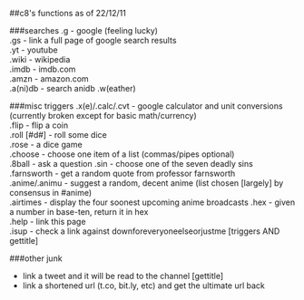 ##c8's functions as of 22/12/11

###searches
.g - google (feeling lucky)  
.gs - link a full page of google search results  
.yt - youtube  
.wiki - wikipedia  
.imdb - imdb.com  
.amzn - amazon.com  
.a(ni)db - search anidb
.w(eather)  

###misc triggers
.x(e)/.calc/.cvt - google calculator and unit conversions (currently broken except for basic math/currency)  
.flip - flip a coin  
.roll [#d#] - roll some dice  
.rose - a dice game  
.choose - choose one item of a list (commas/pipes optional)  
.8ball - ask a question
.sin - choose one of the seven deadly sins  
.farnsworth - get a random quote from professor farnsworth  
.anime/.animu - suggest a random, decent anime (list chosen [largely] by consensus in #anime)  
.airtimes - display the four soonest upcoming anime broadcasts
.hex - given a number in base-ten, return it in hex  
.help - link this page  
.isup - check a link against downforeveryoneelseorjustme [triggers AND gettitle]

###other junk
- link a tweet and it will be read to the channel [gettitle]
- link a shortened url (t.co, bit.ly, etc) and get the ultimate url back